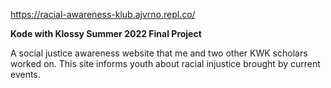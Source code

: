 https://racial-awareness-klub.ajvrno.repl.co/

**Kode with Klossy Summer 2022 Final Project**

A social justice awareness website that me and two other KWK scholars worked on. This site informs youth about racial injustice brought by current events.
